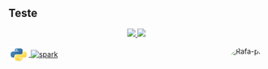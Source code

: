 ## Teste

<div align="center">
  <a href="https://github.com/alvleonardo">
  <img height="180em" src="https://github-readme-stats.vercel.app/api?username=alvleonardo&show_icons=true&theme=darcula&include_all_commits=true&count_private=true"/>
  <img height="180em" src="https://github-readme-stats.vercel.app/api/top-langs/?username=alvleonardo&layout=compact&theme=darcula"/>
</div>
  
<div style="display: inline_block"><br>
  <img align="center" alt="python" height="30" width="40" src="https://raw.githubusercontent.com/devicons/devicon/master/icons/python/python-original.svg">
  <img align="center" alt="spark" height="45" width="55" src="https://spark.apache.org/images/spark-logo-rev.svg">
  <img align="right" alt="Rafa-pic" height="150" style="border-radius:50px;" src="https://media.giphy.com/media/uIGHPjEfdc0Ni/giphy.gif">
</div>
</div>
